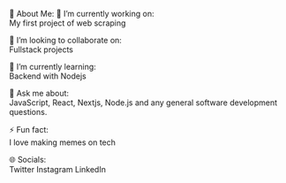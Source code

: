 💫 About Me:
🔭 I’m currently working on:<br>
My first project of web scraping

👯 I’m looking to collaborate on:<br>
Fullstack projects

🌱 I’m currently learning:<br>
Backend with Nodejs

💬 Ask me about:<br>
JavaScript, React, Nextjs, Node.js and any general software development questions.

⚡ Fun fact:<br>
I love making memes on tech

🌐 Socials:<br>
Twitter Instagram LinkedIn 

